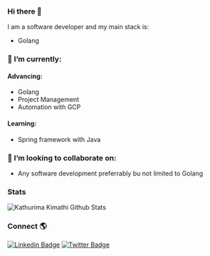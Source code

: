 ### Hi there 👋

I am a software developer and my main stack is:
- Golang

### 🌱 I’m currently:
#### Advancing:
 - Golang
 - Project Management
 - Automation with GCP
 
#### Learning:
 - Spring framework with Java

### 👯 I’m looking to collaborate on:
 - Any software development preferrably bu not limited to Golang
 
 ### Stats
 
 ![Kathurima Kimathi Github Stats](https://github-readme-stats.vercel.app/api?username=kathurimakimathi&show_icons=true&theme=radical)
 
 ### Connect 🌎
[![Linkedin Badge](https://img.shields.io/badge/-LinkedIn-blue?style=flat-square&logo=Linkedin&logoColor=white&link=https://www.linkedin.com/in/kathurima-kimathi/)](https://www.linkedin.com/in/kathurima-kimathi/) 
[![Twitter Badge](https://img.shields.io/badge/-Twitter-1ca0f1?style=flat-square&labelColor=1ca0f1&logo=twitter&logoColor=white&link=https://twitter.com/Kathurimakim)](https://twitter.com/Kathurimakim)


<!--
**KathurimaKimathi/KathurimaKimathi** is a ✨ _special_ ✨ repository because its `README.md` (this file) appears on your GitHub profile.

Here are some ideas to get you started:

- 🔭 I’m currently working on ...
- 🌱 I’m currently learning ...
- 👯 I’m looking to collaborate on ...
- 🤔 I’m looking for help with ...
- 💬 Ask me about ...
- 📫 How to reach me: ...
- 😄 Pronouns: ...
- ⚡ Fun fact: ...
-->
